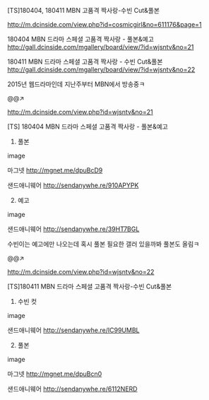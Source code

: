 

[TS]180404, 180411 MBN 고품격 짝사랑-수빈 Cut&풀본

http://m.dcinside.com/view.php?id=cosmicgirl&no=611176&page=1

180404 MBN 드라마 스페셜 고품격 짝사랑 - 풀본&예고
http://gall.dcinside.com/mgallery/board/view/?id=wjsntv&no=21

180411 MBN 드라마 스페셜 고품격 짝사랑 - 수빈 Cut&풀본
http://gall.dcinside.com/mgallery/board/view/?id=wjsntv&no=22

2015년 웹드라마인데 지난주부터 MBN에서 방송중ㅋ

@@↗

http://m.dcinside.com/view.php?id=wjsntv&no=21

[TS] 180404 MBN 드라마 스페셜 고품격 짝사랑 - 풀본&예고

1. 풀본

image

마그넷
http://mgnet.me/dpuBcD9

샌드애니웨어
http://sendanywhe.re/910APYPK

2. 예고

image

샌드애니웨어
http://sendanywhe.re/39HT7BGL

수빈이는 예고에만 나오는데 혹시 풀본 필요한 갤러 있을까봐 풀본도 올림ㅋ

@@↗

http://m.dcinside.com/view.php?id=wjsntv&no=22

[TS]180411 MBN 드라마 스페셜 고품격 짝사랑-수빈 Cut&풀본

1. 수빈 컷

image

샌드애니웨어
http://sendanywhe.re/IC99UMBL

2. 풀본

image

마그넷
http://mgnet.me/dpuBcn0

샌드애니웨어
http://sendanywhe.re/6112NERD



